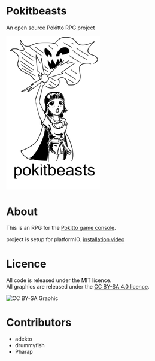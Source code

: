 # Pokitbeasts
An open source Pokitto RPG project

<img src="img/pokitbeasts.png" alt="drawing" width="250px"/>

# About
This is an RPG for the [Pokitto game console](https://www.pokitto.com/).

project is setup for platformIO. [installation video](https://www.fokdat.tk/PokittoIO-tutorial.mp4)


# Licence

All code is released under the MIT licence.  
All graphics are released under the [CC BY-SA 4.0 licence](https://creativecommons.org/licenses/by-sa/4.0/).  

![CC BY-SA Graphic](https://mirrors.creativecommons.org/presskit/buttons/88x31/png/by-sa.png)

# Contributors
* adekto
* drummyfish
* Pharap
